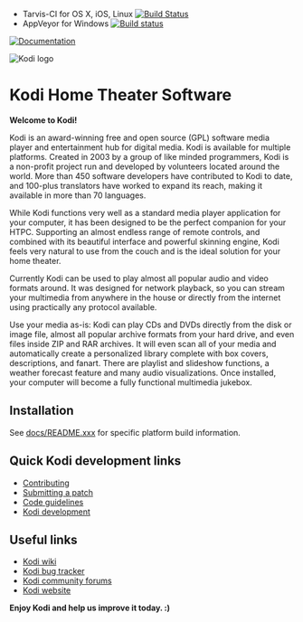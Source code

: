 * Tarvis-CI for OS X, iOS, Linux [![Build Status](https://travis-ci.org/FernetMenta/kodi-agile.svg?branch=master)](https://travis-ci.org/FernetMenta/kodi-agile)
* AppVeyor for Windows [![Build status](https://ci.appveyor.com/api/projects/status/yj28c984cj2qe78q?svg=true)](https://ci.appveyor.com/project/FernetMenta/kodi-agile)

[![Documentation](https://codedocs.xyz/xbmc/xbmc.svg)](https://codedocs.xyz/xbmc/xbmc/)

![Kodi logo](https://raw.githubusercontent.com/xbmc/xbmc-forum/master/xbmc/images/logo-sbs-black.png)
# Kodi Home Theater Software

**Welcome to Kodi!**

Kodi is an award-winning free and open source (GPL) software media player and
entertainment hub for digital media. Kodi is available for multiple platforms.
Created in 2003 by a group of like minded programmers, Kodi is a non-profit
project run and developed by volunteers located around the world.
More than 450 software developers have contributed to Kodi to date, and 100-plus
translators have worked to expand its reach, making it available in more
than 70 languages.

While Kodi functions very well as a standard media player application for your
computer, it has been designed to be the perfect companion for your HTPC.
Supporting an almost endless range of remote controls, and combined with its
beautiful interface and powerful skinning engine, Kodi feels very natural to
use from the couch and is the ideal solution for your home theater.

Currently Kodi can be used to play almost all popular audio and video formats
around. It was designed for network playback, so you can stream your multimedia
from anywhere in the house or directly from the internet using practically any
protocol available.

Use your media as-is: Kodi can play CDs and DVDs directly
from the disk or image file, almost all popular archive formats from your hard
drive, and even files inside ZIP and RAR archives. It will even scan all of
your media and automatically create a personalized library complete with box
covers, descriptions, and fanart. There are playlist and slideshow functions, a
weather forecast feature and many audio visualizations. Once installed, your
computer will become a fully functional multimedia jukebox.


## Installation

See [docs/README.xxx](https://github.com/xbmc/xbmc/tree/master/docs) for specific platform build information.

## Quick Kodi development links

* [Contributing](https://github.com/xbmc/xbmc/blob/master/CONTRIBUTING.md)
* [Submitting a patch](http://kodi.wiki/view/HOW-TO_submit_a_patch)
* [Code guidelines](https://codedocs.xyz/xbmc/xbmc/code_guidelines.html)
* [Kodi development](http://kodi.wiki/view/Development)

## Useful links

* [Kodi wiki](http://kodi.wiki/)
* [Kodi bug tracker](http://trac.kodi.tv)
* [Kodi community forums](http://forum.kodi.tv/)
* [Kodi website](http://kodi.tv)

**Enjoy Kodi and help us improve it today. :)**

